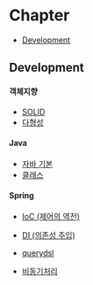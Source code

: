 # Chapter
- [Development](#Development)

## Development

#### 객체지향
- [SOLID](https://github.com/jeongyoon05/Study/blob/main/%EA%B0%9D%EC%B2%B4%EC%A7%80%ED%96%A5/SOLID.md)
- [다형성](https://github.com/jeongyoon05/Study/blob/main/%EA%B0%9D%EC%B2%B4%EC%A7%80%ED%96%A5/%EB%8B%A4%ED%98%95%EC%84%B1.md)
 
#### Java
- [자바 기본](https://github.com/jeongyoon05/Study/blob/main/Java%20-%20Basic.md)
- [클래스](https://github.com/jeongyoon05/Study/tree/main/Java%20Class)

#### Spring
- [IoC (제어의 역전)](https://github.com/jeongyoon05/Study/blob/main/%EC%A0%9C%EC%96%B4%EC%9D%98%20%EC%97%AD%EC%A0%84%20(Inversion%20of%20Control).md)
- [DI (의존성 주입)](https://github.com/jeongyoon05/Study/blob/main/%EC%9D%98%EC%A1%B4%EC%84%B1%20%EC%A3%BC%EC%9E%85%20(Dependency%20Injection).md)
- [querydsl](https://github.com/jeongyoon05/Study/tree/main/querydsl)

- [비동기처리](https://github.com/jeongyoon05/Study/tree/main/%EB%B9%84%EB%8F%99%EA%B8%B0%EC%B2%98%EB%A6%AC)

  

